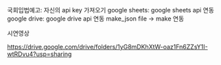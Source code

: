 국회입법예고: 자신의 api key 가져오기
google sheets: google sheets api 연동
google drive: google drive api 연동
make_json file -> make 연동


시연영상

https://drive.google.com/drive/folders/1yG8mDKhXtW-oaz1Fn6ZZsY1I-wtRDvu4?usp=sharing
